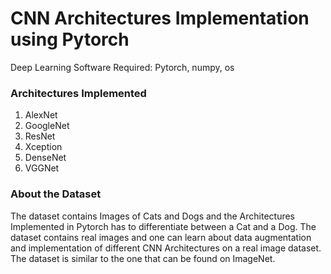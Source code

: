 # CNN Architectures Implementation using Pytorch

Deep Learning Software Required: Pytorch, numpy, os

### Architectures Implemented

1. AlexNet
2. GoogleNet
3. ResNet
4. Xception
5. DenseNet
6. VGGNet

### About the Dataset
The dataset contains Images of Cats and Dogs and the Architectures Implemented in Pytorch has to differentiate between a Cat and a Dog.
The dataset contains real images and one can learn about data augmentation and implementation of different CNN Architectures on a real image dataset. The dataset is similar to the one that can be found on ImageNet.
